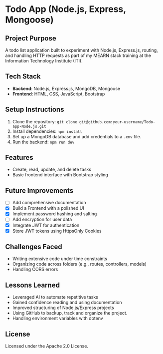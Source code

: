 # Todo App (Node.js, Express, Mongoose)

## Project Purpose

A todo list application built to experiment with Node.js, Express.js, routing, and handling HTTP requests as part of my MEARN stack training at the Information Technology Institute (ITI).

## Tech Stack

- **Backend**: Node.js, Express.js, MongoDB, Mongoose
- **Frontend**: HTML, CSS, JavaScript, Bootstrap

## Setup Instructions

1. Clone the repository: `git clone git@github.com:your-username/Todo-app-Node.js.git`
2. Install dependencies: `npm install`
3. Set up a MongoDB database and add credentials to a `.env` file.
4. Run the backend: `npm run dev`

## Features

- Create, read, update, and delete tasks
- Basic frontend interface with Bootstrap styling

## Future Improvements

- [ ] Add comprehensive documentation
- [x] Build a Frontend with a polished UI
- [x] Implement password hashing and salting
- [ ] Add encryption for user data
- [x] Integrate JWT for authentication
- [x] Store JWT tokens using HttpsOnly Cookies

## Challenges Faced

- Writing extensive code under time constraints
- Organizing code across folders (e.g., routes, controllers, models)
- Handling CORS errors

## Lessons Learned

- Leveraged AI to automate repetitive tasks
- Gained confidence reading and using documentation
- Improved structuring of Node.js/Express projects
- Using GitHub to backup, track and organize the project.
- Handling environment variables with dotenv

## License

Licensed under the Apache 2.0 License.
